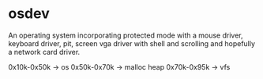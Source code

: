 # osdev

An operating system incorporating protected mode with a mouse driver, keyboard driver, pit, screen vga driver with shell and scrolling and hopefully a network card driver.

0x10k-0x50k -> os
0x50k-0x70k -> malloc heap
0x70k-0x95k -> vfs
